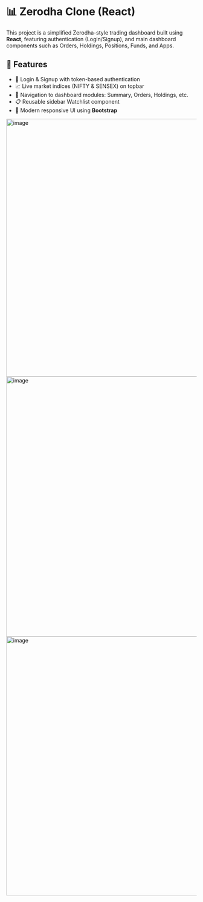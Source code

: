 # 📊 Zerodha Clone (React)

This project is a simplified Zerodha-style trading dashboard built using **React**, featuring authentication (Login/Signup), and main dashboard components such as Orders, Holdings, Positions, Funds, and Apps.

## 🚀 Features

- 🔐 Login & Signup with token-based authentication
- 📈 Live market indices (NIFTY & SENSEX) on topbar
- 🧾 Navigation to dashboard modules: Summary, Orders, Holdings, etc.
- 📋 Reusable sidebar Watchlist component
- 🎨 Modern responsive UI using **Bootstrap**

<img width="1356" height="680" alt="image" src="https://github.com/user-attachments/assets/7fa91d77-b74d-4ded-8bd1-a2ec19df05c3" />
<img width="1365" height="686" alt="image" src="https://github.com/user-attachments/assets/918013ee-8260-4259-8194-a913880240ea" />
<img width="1365" height="684" alt="image" src="https://github.com/user-attachments/assets/621d509b-1eee-4cae-b92d-fc0521c8885e" />



